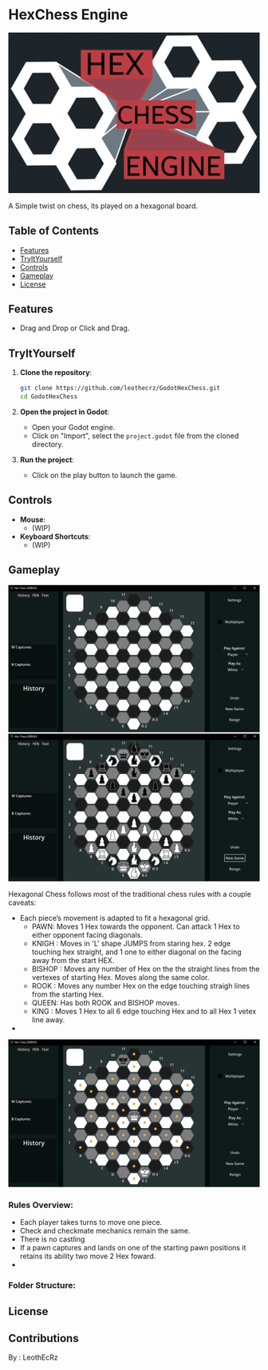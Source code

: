 # HexChess Engine

[//]: # ( EX. LB. Hexagonal Chess Banner RB. LP. path_to_banner_image RP. )

<img src="ArtResources/Images/HexChessLogo3.png" alt="HexChessLOGO">

A Simple twist on chess, its played on a hexagonal board. 

## Table of Contents
- [Features](#features)
- [TryItYourself](#TryItYourself)
- [Controls](#controls)
- [Gameplay](#gameplay)
- [License](#license)

## Features
- Drag and Drop or Click and Drag.

## TryItYourself

1. **Clone the repository**:
    ```bash
    git clone https://github.com/leothecrz/GodotHexChess.git
    cd GodotHexChess
    ```

2. **Open the project in Godot**:
    - Open your Godot engine.
    - Click on "Import", select the `project.godot` file from the cloned directory.

3. **Run the project**:
    - Click on the play button to launch the game.

## Controls
- **Mouse**: 
	- (WIP)
- **Keyboard Shortcuts**:
    - (WIP)
  
## Gameplay

<img src ="ArtResources/README/Gameplay_Main.png" >

<img src ="ArtResources/README/Gameplay_Pieces.png" >

Hexagonal Chess follows most of the traditional chess rules with a couple caveats:
- Each piece’s movement is adapted to fit a hexagonal grid.
	- PAWN: Moves 1 Hex towards the opponent. Can attack 1 Hex to either opponent facing diagonals.  
	- KNIGH : Moves in 'L' shape JUMPS from staring hex. 2 edge touching hex straight, and 1 one to either diagonal on the facing away from the start HEX.
	- BISHOP : Moves any number of Hex on the the straight lines from the vertexes of starting Hex. Moves along the same color.
	- ROOK : Moves any number Hex on the edge touching straigh lines from the starting Hex.
	- QUEEN: Has both ROOK and BISHOP moves.
	- KING : Moves 1 Hex to all 6 edge touching Hex and to all Hex 1 vetex line away.
- 

<img src ="ArtResources/README/Gameplay_Pieces_QueenMoves.png" >

### Rules Overview:
- Each player takes turns to move one piece.
- Check and checkmate mechanics remain the same.
- There is no castling
- If a pawn captures and lands on one of the starting pawn positions it retains its ability two move 2 Hex foward.
-

### Folder Structure:


## License


## Contributions
By : LeothEcRz